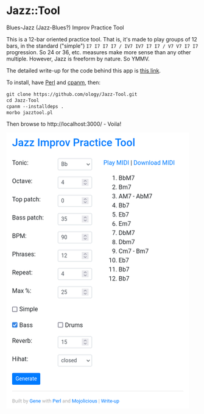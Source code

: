 # Jazz::Tool

Blues-Jazz (Jazz-Blues?) Improv Practice Tool

This is a 12-bar oriented practice tool. That is, it's made to play groups of 12 bars, in the standard ("simple") `I7 I7 I7 I7 / IV7 IV7 I7 I7 / V7 V7 I7 I7` progression. So 24 or 36, etc. measures make more sense than any other multiple. However, Jazz is freeform by nature. So YMMV.

The detailed write-up for the code behind this app is [this link](https://ology.github.io/2022/11/25/twelve-bar-jazz-practice/).

To install, have [Perl](https://www.perl.org/) and [cpanm](https://foswiki.org/Support/HowToInstallCpanModules#Install_CPAN_modules_into_your_local_Perl_library_using_61App::cpanminus_61), then:

    git clone https://github.com/ology/Jazz-Tool.git
    cd Jazz-Tool
    cpanm --installdeps .
    morbo jazztool.pl

Then browse to http://localhost:3000/ - Voila!

![](Jazz-Tool-UI.png)
